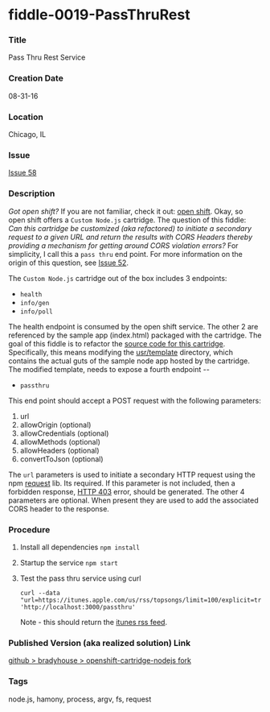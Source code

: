 fiddle-0019-PassThruRest
======

### Title

Pass Thru Rest Service


### Creation Date

08-31-16


### Location

Chicago, IL


### Issue

[Issue 58](https://github.com/bradyhouse/house/issues/58)


### Description

_Got open shift?_ If you are not familiar, check it out: [open shift](https://www.openshift.com/).  Okay, so open shift offers a `Custom Node.js` cartridge.  The question of this fiddle:  _Can this cartridge be customized (aka refactored) to initiate a secondary request to a given URL and return the results with CORS Headers thereby providing a mechanism for getting around CORS violation errors?_ For simplicity, I call this a `pass thru` end point.  For more information on the origin of this question, see [Issue 52](https://waffle.io/bradyhouse/house/cards/578f69e2a22bde1300466b42).

The `Custom Node.js` cartridge out of the box includes 3 endpoints:

  * `health`
  * `info/gen`
  * `info/poll`

The health endpoint is consumed by the open shift service.  The other 2 are referenced by the sample app (index.html) packaged with the cartridge.  The goal of this fiddle is to refactor the [source code for this cartridge](https://github.com/icflorescu/openshift-cartridge-nodejs).  Specifically, this means modifying the [usr/template](https://github.com/icflorescu/openshift-cartridge-nodejs/tree/master/usr/template) directory, which contains the actual guts of the sample node app hosted by the cartridge. The modified template, needs to expose a fourth endpoint --

  * `passthru`

This end point should accept a POST request with the following parameters:

  1. url
  2. allowOrigin (optional)
  3. allowCredentials (optional)
  4. allowMethods (optional)
  5. allowHeaders (optional)
  6. convertToJson (optional)

The `url` parameters is used to initiate a secondary HTTP request using the npm [request](https://www.npmjs.com/package/request) lib.  Its required.  If this parameter is not included, then a forbidden response,  [HTTP 403](https://en.wikipedia.org/wiki/HTTP_403) error, should be generated.  The other 4 parameters are optional.  When present they are used to add the associated CORS header to the response.


### Procedure

1.  Install all dependencies `npm install`
2.  Startup the service `npm start`
3.  Test the pass thru service using curl

        curl --data "url=https://itunes.apple.com/us/rss/topsongs/limit=100/explicit=true/xml&convertToJson=true" 'http://localhost:3000/passthru'

    Note - this should return the [itunes rss feed](https://itunes.apple.com/WebObjects/MZStore.woa/wpa/MRSS/featuredalbums/sf=143441/limit=100/genre=20/explicit=true/rss.xml).


### Published Version (aka realized solution) Link

[github > bradyhouse > openshift-cartridge-nodejs fork](https://github.com/bradyhouse/openshift-cartridge-nodejs)


### Tags

node.js, hamony, process, argv, fs, request
